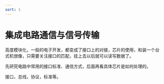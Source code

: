 ```yaml
---
sort: 1
---
```

# 集成电路通信与信号传输

高度模块化，一般的电子开发，都变成了接口上的对接，芯片的使用，和装一个台式机很像，只需要关注接口的匹配，挂上去以后就可以读写数据了。

先研究电路中常用的接口标准、通信方式，后面再看具体芯片是如何处理的。

接口，总线，协议，标准等。



